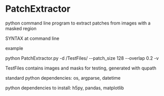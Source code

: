 # PatchExtractor
python command line program to extract patches from images with a masked region

SYNTAX at command line

example

python PatchExtractor.py -d /TestFiles/ --patch_size 128 --overlap 0.2 -v

TestFiles contains images and masks for testing, generated with qupath

standard python dependencies: os, argparse, datetime

python dependencies to install: h5py, pandas, matplotlib
